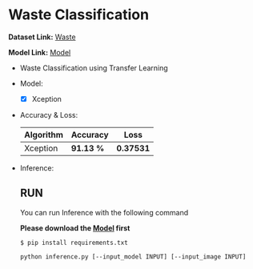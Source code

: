 # Waste Classification

  **Dataset Link:** [Waste](https://www.kaggle.com/techsash/waste-classification-data)
  
  **Model Link:** [Model](https://drive.google.com/drive/folders/1-6AvnwUAmVRWtiJzC5Tm2XVCc6SJXF7c?usp=sharing)

  - Waste Classification using Transfer Learning
    
  - Model:

    - [x] Xception


  - Accuracy & Loss:

    Algorithm | Accuracy | Loss |
    ------------- | ------------- | ------------- |
    Xception | **91.13 %** | **0.37531** |
    

  - Inference:

      ## RUN
      You can run  Inference with the following command
      
      **Please download the [Model](https://drive.google.com/drive/folders/1-6AvnwUAmVRWtiJzC5Tm2XVCc6SJXF7c?usp=sharing) first**

      ```
      $ pip install requirements.txt
      
      python inference.py [--input_model INPUT] [--input_image INPUT]
      ```
      
